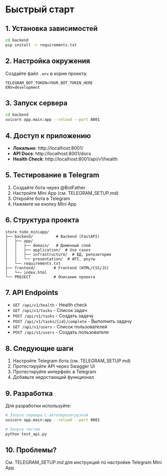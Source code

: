 # Быстрый старт

## 1. Установка зависимостей

```bash
cd backend
pip install -r requirements.txt
```

## 2. Настройка окружения

Создайте файл `.env` в корне проекта:

```env
TELEGRAM_BOT_TOKEN=YOUR_BOT_TOKEN_HERE
ENV=development
```

## 3. Запуск сервера

```bash
cd backend
uvicorn app.main:app --reload --port 8001
```

## 4. Доступ к приложению

- **Локально**: http://localhost:8001/
- **API Docs**: http://localhost:8001/docs
- **Health Check**: http://localhost:8001/api/v1/health

## 5. Тестирование в Telegram

1. Создайте бота через @BotFather
2. Настройте Mini App (см. TELEGRAM_SETUP.md)
3. Откройте бота в Telegram
4. Нажмите на кнопку Mini App

## 6. Структура проекта

```
store_todo_miniapp/
├── backend/          # Backend (FastAPI)
│   ├── app/
│   │   ├── domain/   # Доменный слой
│   │   ├── application/  # Use cases
│   │   ├── infrastructure/  # БД, репозитории
│   │   └── presentation/  # API, роуты
│   └── requirements.txt
├── frontend/        # Frontend (HTML/CSS/JS)
│   └── index.html
└── PROJECT          # Описание проекта
```

## 7. API Endpoints

- `GET /api/v1/health` - Health check
- `GET /api/v1/tasks` - Список задач
- `POST /api/v1/tasks` - Создать задачу
- `POST /api/v1/tasks/{id}/complete` - Выполнить задачу
- `GET /api/v1/users` - Список пользователей
- `POST /api/v1/users` - Создать пользователя

## 8. Следующие шаги

1. Настройте Telegram бота (см. TELEGRAM_SETUP.md)
2. Протестируйте API через Swagger UI
3. Протестируйте интерфейс в Telegram
4. Добавьте недостающий функционал

## 9. Разработка

Для разработки используйте:

```bash
# Запуск сервера с автоперезагрузкой
uvicorn app.main:app --reload --port 8001

# Запуск тестов
python test_api.py
```

## 10. Проблемы?

См. TELEGRAM_SETUP.md для инструкций по настройке Telegram Mini App.

